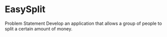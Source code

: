 # EasySplit
Problem Statement
Develop an application that allows a group of people to split a certain amount of money.
